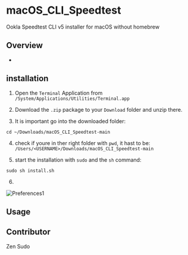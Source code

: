 # macOS_CLI_Speedtest
Ookla Speedtest CLI v5 installer for macOS without homebrew

## Overview

-

## installation

1. Open the `Terminal` Application from `/System/Applications/Utilities/Terminal.app`

2. Download the `.zip` package to your `Download` folder and unzip there.

3. It is important go into the downloaded folder:
```
cd ~/Downloads/macOS_CLI_Speedtest-main
```

4. check if youre in ther right folder with `pwd`, it hast to be: `/Users/<USERNAME>/Downloads/macOS_CLI_Speedtest-main`

5. start the installation with `sudo` and the `sh` command:
```
sudo sh install.sh
```

6.
![Preferences1]()


## Usage


## Contributor

Zen Sudo
